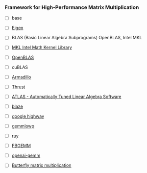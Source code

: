 ### Framework for High-Performance Matrix Multiplication

- [ ] base
- [ ] [Eigen](https://gitlab.com/libeigen/eigen)
- [ ] BLAS (Basic Linear Algebra Subprograms) OpenBLAS, Intel MKL
- [ ] [MKL Intel Math Kernel Library](https://github.com/oneapi-src/oneMKL)
- [ ] [OpenBLAS](https://github.com/OpenMathLib/OpenBLAS)
- [ ] cuBLAS
- [ ] [Armadillo](https://github.com/conradsnicta/armadillo-code)
- [ ] [Thrust](https://github.com/NVIDIA/thrust)
- [ ] [ATLAS - Automatically Tuned Linear Algebra Software](https://github.com/math-atlas/math-atlas)
- [ ] [blaze](https://bitbucket.org/blaze-lib/blaze/src/master/)
- [ ] [google highway](https://github.com/google/highway)

- [ ] [gemmlowp](https://github.com/google/gemmlowp/)
- [ ] [ruy](https://github.com/google/ruy)
- [ ] [FBGEMM](https://github.com/pytorch/FBGEMM)
- [ ] [openai-gemm](https://github.com/openai/openai-gemm)
- [ ] [Butterfly matrix multiplication](https://github.com/HazyResearch/butterfly)
